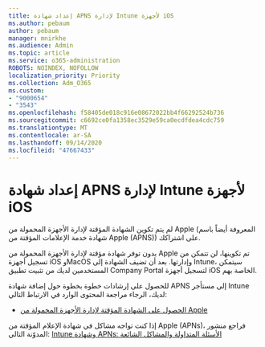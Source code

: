 ```yaml
---
title: إعداد شهادة APNS لإدارة Intune لأجهزة iOS
ms.author: pebaum
author: pebaum
manager: mnirkhe
ms.audience: Admin
ms.topic: article
ms.service: o365-administration
ROBOTS: NOINDEX, NOFOLLOW
localization_priority: Priority
ms.collection: Adm_O365
ms.custom:
- "9000654"
- "3543"
ms.openlocfilehash: f58405de018c916e08672022bb4f66292524b736
ms.sourcegitcommit: c6692ce0fa1358ec3529e59ca0ecdfdea4cdc759
ms.translationtype: MT
ms.contentlocale: ar-SA
ms.lasthandoff: 09/14/2020
ms.locfileid: "47667433"
---
```

# <a name="intune-ios-set-up-apns-certificate"></a>إعداد شهادة APNS لإدارة Intune لأجهزة iOS

لم يتم تكوين الشهادة المؤقتة لإدارة الأجهزة المحمولة من Apple (المعروفة أيضاً باسم شهادة خدمة الإعلامات المؤقتة من Apple (APNS)) على اشتراكك.

بدون توفر شهادة مؤقتة لإدارة الأجهزة المحمولة من Apple تم تكوينها، لن تتمكن من تسجيل أجهزة iOS وMacOS وإدارتها. بعد أن تضيف الشهادة إلى Intune، سيتمكن المستخدمين لديك من تثبيت تطبيق Company Portal لتسجيل أجهزة iOS الخاصة بهم.

للحصول على إرشادات خطوة بخطوة حول إضافة شهادة APNS إلى مستأجر Intune لديك، الرجاء مراجعة المحتوى الوارد في الارتباط التالي:

- [الحصول على الشهادة المؤقتة لإدارة الأجهزة المحمولة من Apple](https://docs.microsoft.com/mem/intune/enrollment/apple-mdm-push-certificate-get)

إذا كنت تواجه مشاكل في شهادة الإعلام المؤقتة من Apple (APNs)، فراجع منشور المدوّنة التالي: [Intune وشهادة APNs: الأسئلة المتداولة والمشاكل الشائعة](https://techcommunity.microsoft.com/t5/Intune-Customer-Success/Intune-and-the-APNs-certificate-FAQ-and-common-issues/ba-p/280121)
